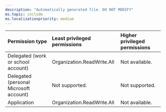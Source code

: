 ```yaml
---
description: "Automatically generated file. DO NOT MODIFY"
ms.topic: include
ms.localizationpriority: medium
---
```


|Permission type|Least privileged permissions|Higher privileged permissions|
|:---|:---|:---|
|Delegated (work or school account)|Organization.ReadWrite.All|Not available.|
|Delegated (personal Microsoft account)|Not supported.|Not supported.|
|Application|Organization.ReadWrite.All|Not available.|

